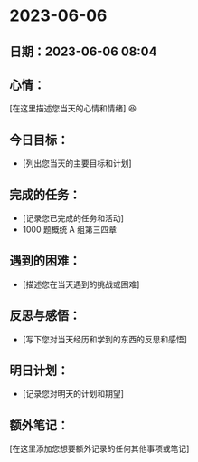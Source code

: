 # 2023-06-06

## 日期：2023-06-06 08:04

## 心情：

[在这里描述您当天的心情和情绪]
😆

## 今日目标：

- [列出您当天的主要目标和计划]

## 完成的任务：

- [记录您已完成的任务和活动]
- 1000 题概统 A 组第三四章

## 遇到的困难：

- [描述您在当天遇到的挑战或困难]

## 反思与感悟：

- [写下您对当天经历和学到的东西的反思和感悟]

## 明日计划：

- [记录您对明天的计划和期望]

## 额外笔记：

[在这里添加您想要额外记录的任何其他事项或笔记]
